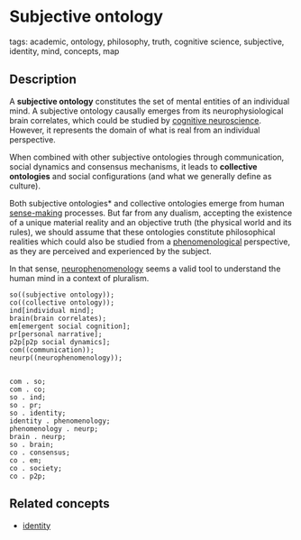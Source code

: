 # Subjective ontology

tags: academic, ontology, philosophy, truth, cognitive science, subjective, identity, mind, concepts, map

## Description

A **subjective ontology** constitutes the set of mental entities of an individual mind. A subjective ontology causally emerges from its neurophysiological brain correlates, which could be studied by [cognitive neuroscience](../../tags/neuroscience.md). However, it represents the domain of what is real from an individual perspective. 

When combined with other subjective ontologies through communication, social dynamics and consensus mechanisms, it leads to **collective ontologies** and social configurations (and what we generally define as culture).

Both subjective ontologies* and collective ontologies emerge from human [sense-making](sense-making.md) processes.
But far from any dualism, accepting the existence of a unique material reality and an objective truth (the physical world and its rules), we should assume that these ontologies constitute philosophical realities which could also be studied from a [phenomenological](phenomenology.md) perspective, as they are perceived and experienced by the subject.

In that sense, [neurophenomenology](../../tags/neurophenomenology.md) seems a valid tool to understand the human mind in a context of pluralism.

<tree>
    
    so((subjective ontology));
    co((collective ontology));
    ind[individual mind];
    brain(brain correlates);
    em[emergent social cognition];
    pr[personal narrative];
    p2p[p2p social dynamics];
    com((communication));
    neurp((neurophenomenology));
   

    com . so;
    com . co;
    so . ind;
    so . pr;
    so . identity;
    identity . phenomenology;
    phenomenology . neurp;
    brain . neurp;
    so . brain;
    co . consensus;
    co . em;
    co . society;
    co . p2p;

</tree>


<treeview></treview>



## Related concepts

* [identity](identity.md)